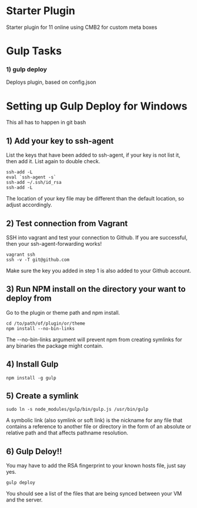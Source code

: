 # Starter Plugin
Starter plugin for 11 online using CMB2 for custom meta boxes

# Gulp Tasks
### 1) gulp deploy
Deploys plugin, based on config.json

# Setting up Gulp Deploy for Windows

This all has to happen in git bash

## 1) Add your key to ssh-agent
List the keys that have been added to ssh-agent, if your key is not list it, then add it. List again to double check.
```
ssh-add -L
eval `ssh-agent -s`
ssh-add ~/.ssh/id_rsa
ssh-add -L
```
The location of your key file may be different than the default location, so adjust accordingly.

## 2) Test connection from Vagrant
SSH into vagrant and test your connection to Github. If you are successful, then your ssh-agent-forwarding works!
```
vagrant ssh
ssh -v -T git@github.com
```
Make sure the key you added in step 1 is also added to your Github account.

## 3) Run NPM install on the directory your want to deploy from
Go to the plugin or theme path and npm install.
```
cd /to/path/of/plugin/or/theme
npm install --no-bin-links
```
The --no-bin-links argument will prevent npm from creating symlinks for any binaries the package might contain.

## 4) Install Gulp
```
npm install -g gulp
```

## 5) Create a symlink
```
sudo ln -s node_modules/gulp/bin/gulp.js /usr/bin/gulp
```
A symbolic link (also symlink or soft link) is the nickname for any file that contains a reference to another file or directory in the form of an absolute or relative path and that affects pathname resolution.

## 6) Gulp Deloy!!
You may have to add the RSA fingerprint to your known hosts file, just say yes.
```
gulp deploy
```
You should see a list of the files that are being synced between your VM and the server.

